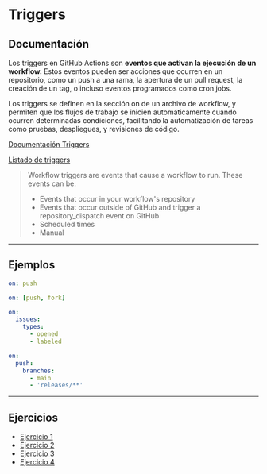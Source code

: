 # Triggers

## Documentación

Los triggers en GitHub Actions son **eventos que activan la ejecución de un workflow.** Estos eventos pueden ser acciones que ocurren en un repositorio, como un push a una rama, la apertura de un pull request, la creación de un tag, o incluso eventos programados como cron jobs.

Los triggers se definen en la sección on de un archivo de workflow, y permiten que los flujos de trabajo se inicien automáticamente cuando ocurren determinadas condiciones, facilitando la automatización de tareas como pruebas, despliegues, y revisiones de código.

[Documentación Triggers](https://docs.github.com/es/actions/writing-workflows/choosing-when-your-workflow-runs/triggering-a-workflow)

[Listado de triggers](https://docs.github.com/es/actions/writing-workflows/choosing-when-your-workflow-runs/events-that-trigger-workflows)

> Workflow triggers are events that cause a workflow to run. These events can be:
>
> - Events that occur in your workflow's repository
> - Events that occur outside of GitHub and trigger a repository_dispatch event on GitHub
> - Scheduled times
> - Manual

---

## Ejemplos

```yaml
on: push
```

```yaml
on: [push, fork]
```

```yaml
on:
  issues:
    types:
      - opened
      - labeled
```

```yaml
on:
  push:
    branches:
      - main
      - 'releases/**'
```

---

## Ejercicios

- [Ejercicio 1](ejercicio1.md)
- [Ejercicio 2](ejercicio2.md)
- [Ejercicio 3](ejercicio3.md)
- [Ejercicio 4](ejercicio4.md)
